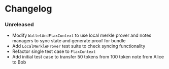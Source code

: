# Changelog

### Unreleased

- Modify `WalletAndFlaxContext` to use local merkle prover and notes managers to sync state and generate proof for bundle
- Add `LocalMerkleProver` test suite to check syncing functionality
- Refactor single test case to `FlaxContext`
- Add initial test case to transfer 50 tokens from 100 token note from Alice to Bob
